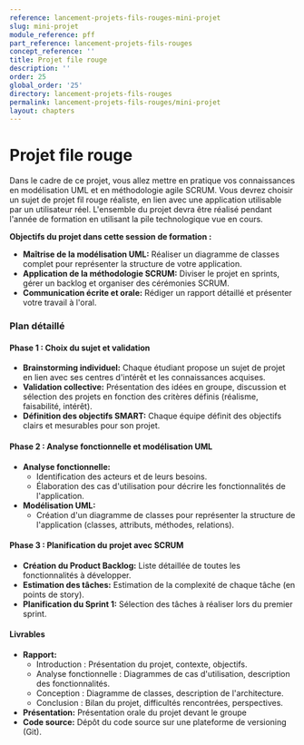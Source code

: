 ```yaml
---
reference: lancement-projets-fils-rouges-mini-projet
slug: mini-projet
module_reference: pff
part_reference: lancement-projets-fils-rouges
concept_reference: ''
title: Projet file rouge
description: ''
order: 25
global_order: '25'
directory: lancement-projets-fils-rouges
permalink: lancement-projets-fils-rouges/mini-projet
layout: chapters
---
```


# Projet file rouge

Dans le cadre de ce projet, vous allez mettre en pratique vos connaissances en modélisation UML et en méthodologie agile SCRUM. Vous devrez choisir un sujet de projet fil rouge réaliste, en lien avec une application utilisable par un utilisateur réel. L'ensemble du projet devra être réalisé pendant l'année de formation en utilisant la pile technologique vue en cours.

**Objectifs du projet dans cette session de formation :**

* **Maîtrise de la modélisation UML:** Réaliser un diagramme de classes complet pour représenter la structure de votre application.
* **Application de la méthodologie SCRUM:** Diviser le projet en sprints, gérer un backlog et organiser des cérémonies SCRUM.
* **Communication écrite et orale:** Rédiger un rapport détaillé et présenter votre travail à l'oral.

### Plan détaillé 

#### **Phase 1 : Choix du sujet et validation**

* **Brainstorming individuel:** Chaque étudiant propose un sujet de projet en lien avec ses centres d'intérêt et les connaissances acquises.
* **Validation collective:** Présentation des idées en groupe, discussion et sélection des projets en fonction des critères définis (réalisme, faisabilité, intérêt).
* **Définition des objectifs SMART:** Chaque équipe définit des objectifs clairs et mesurables pour son projet.

#### **Phase 2 : Analyse fonctionnelle et modélisation UML**

* **Analyse fonctionnelle:**
  * Identification des acteurs et de leurs besoins.
  * Élaboration des cas d'utilisation pour décrire les fonctionnalités de l'application.
* **Modélisation UML:**
  * Création d'un diagramme de classes pour représenter la structure de l'application (classes, attributs, méthodes, relations).

#### **Phase 3 : Planification du projet avec SCRUM**

* **Création du Product Backlog:** Liste détaillée de toutes les fonctionnalités à développer.
* **Estimation des tâches:** Estimation de la complexité de chaque tâche (en points de story).
* **Planification du Sprint 1:** Sélection des tâches à réaliser lors du premier sprint.


#### **Livrables**

* **Rapport:**
  * Introduction : Présentation du projet, contexte, objectifs.
  * Analyse fonctionnelle : Diagrammes de cas d'utilisation, description des fonctionnalités.
  * Conception : Diagramme de classes, description de l'architecture.
  * Conclusion : Bilan du projet, difficultés rencontrées, perspectives.
* **Présentation:** Présentation orale du projet devant le groupe
* **Code source:** Dépôt du code source sur une plateforme de versioning (Git).

